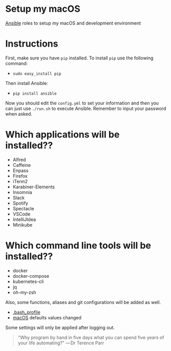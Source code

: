 # Setup my macOS

[Ansible](https://docs.ansible.com/ansible/latest/index.html) roles to setup my macOS and development environment

# Instructions

First, make sure you have `pip` installed. To install `pip` use the following command:

* `sudo easy_install pip`

Then install Ansible:

* `pip install ansible`

Now you should edit the `config.yml` to set your information and then you can just use `./run.sh` to execute Ansible. Remember to input your password when asked.

# Which applications will be installed??

* Alfred
* Caffeine
* Enpass
* Firefox
* iTerm2
* Karabiner-Elements
* Insomnia
* Slack
* Spotify
* Spectacle
* VSCode
* IntelliJIdea
* Minikube

# Which command line tools will be installed??

* docker
* docker-compose
* kubernetes-cli
* jq
* oh-my-zsh

Also, some functions, aliases and git configurations will be added as well.

* [.bash_profile](https://github.com/rflpazini/setup-mac/blob/master/roles/bash-profile/files/bash_profile)
* [macOS](https://github.com/rflpazini/setup-mac/blob/master/roles/osx-defaults/files/macos_defaults) defaults values changed

Some settings will only be applied after logging out.

> "Why program by hand in five days what you can spend five years of your life automating?"
> — Dr Terence Parr
